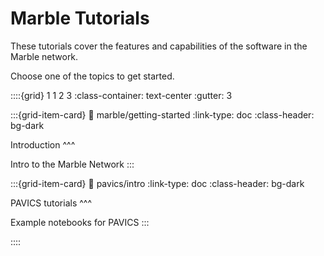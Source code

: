 # Marble Tutorials

These tutorials cover the features and capabilities of the software in the Marble network.

Choose one of the topics to get started.

::::{grid} 1 1 2 3
:class-container: text-center
:gutter: 3

:::{grid-item-card}
:link: marble/getting-started
:link-type: doc
:class-header: bg-dark

Introduction
^^^

Intro to the Marble Network
:::

:::{grid-item-card}
:link: pavics/intro
:link-type: doc
:class-header: bg-dark

PAVICS tutorials
^^^

Example notebooks for PAVICS
:::

::::
